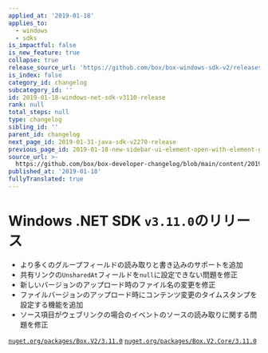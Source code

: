 ```yaml
---
applied_at: '2019-01-18'
applies_to:
  - windows
  - sdks
is_impactful: false
is_new_feature: true
collapse: true
release_source_url: 'https://github.com/box/box-windows-sdk-v2/releases/tag/v3.11.0'
is_index: false
category_id: changelog
subcategory_id: ''
id: 2019-01-18-windows-net-sdk-v3110-release
rank: null
total_steps: null
type: changelog
sibling_id: ''
parent_id: changelog
next_page_id: 2019-01-31-java-sdk-v2270-release
previous_page_id: 2019-01-18-new-sidebar-ui-element-open-with-element-ga
source_url: >-
  https://github.com/box/box-developer-changelog/blob/main/content/2019/01-18-windows-net-sdk-v3110-release.md
published_at: '2019-01-18'
fullyTranslated: true
---
```

# Windows .NET SDK `v3.11.0`のリリース

* より多くのグループフィールドの読み取りと書き込みのサポートを追加
* 共有リンクの`UnsharedAt`フィールドを`null`に設定できない問題を修正
* 新しいバージョンのアップロード時のファイル名の変更を修正
* ファイルバージョンのアップロード時にコンテンツ変更のタイムスタンプを設定する機能を追加
* ソース項目がウェブリンクの場合のイベントのソースの読み取りに関する問題を修正

[`nuget.org/packages/Box.V2/3.11.0`](https://www.nuget.org/packages/Box.V2/3.11.0)
[`nuget.org/packages/Box.V2.Core/3.11.0`](https://www.nuget.org/packages/Box.V2.Core/3.11.0)
